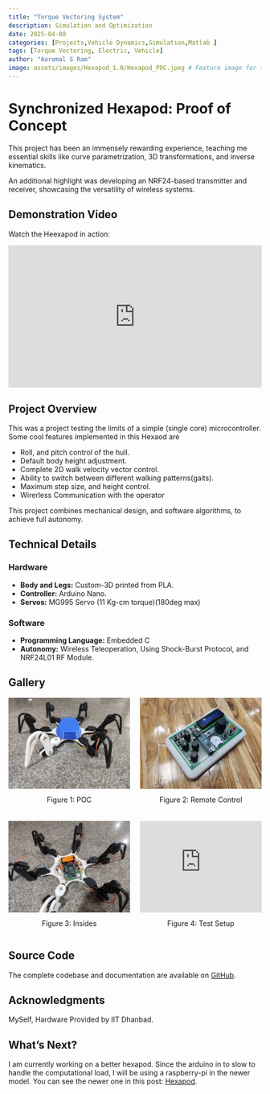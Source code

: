 ```yaml
---
title: "Torque Vectoring System"
description: Simulation and Optimization
date: 2025-04-08
categories: [Projects,Vehicle Dynamics,Simulation,Matlab ]
tags: [Torque Vectoring, Electric, Vehicle]
author: "Aaromal S Ram"
image: assets/images/Hexapod_1.0/Hexapod_POC.jpeg # Feature image for the post
---
```


# Synchronized Hexapod: Proof of Concept

This project has been an immensely rewarding experience, teaching me essential skills like curve parametrization, 3D transformations, and inverse kinematics. 

An additional highlight was developing an NRF24-based transmitter and receiver, showcasing the versatility of wireless systems.

## Demonstration Video

Watch the Heexapod in action:

<div style="position: relative; width: 100%; padding-bottom: 56.25%; height: 0; overflow: hidden;">
  <iframe src="https://youtu.be/1hXhvorJttc" 
    frameborder="0" 
    allow="accelerometer; autoplay; clipboard-write; encrypted-media; gyroscope; picture-in-picture" 
    allowfullscreen 
    style="position: absolute; top: 0; left: 0; width: 100%; height: 100%;"></iframe>
</div>


## Project Overview

This was a project testing the limits of a simple (single core) microcontroller. Some cool features implemented in this Hexaod are
- Roll, and pitch control of the hull.
- Default body height adjustment.
- Complete 2D walk velocity vector control.
- Ability to switch between different walking patterns(gaits).
- Maximum step size, and height control.
- Wirerless Communication with the operator

This project combines mechanical design, and software algorithms, to achieve full autonomy.

## Technical Details

### Hardware
- **Body and Legs:** Custom-3D printed from PLA.
- **Controller:** Arduino Nano.
- **Servos:** MG995 Servo (11 Kg-cm torque)(180deg max)

### Software
- **Programming Language:** Embedded C
- **Autonomy:** Wireless Teleoperation, Using Shock-Burst Protocol, and NRF24L01 RF Module.

## Gallery

<div style="display: grid; grid-template-columns: repeat(2, 1fr); gap: 20px; align-items: center; justify-items: center;">
  <div>
    <img src="assets/images/Hexapod_1.0/Hexapod_POC.jpeg" alt="Rover Prototype" style="width: 100%; max-width: 300px;">
    <p style="text-align: center; margin-top: 10px;">Figure 1: POC</p>
  </div>
  <div>
    <img src="assets/images/Hexapod_1.0/hexapod_transmitter.jpeg" alt="Remote Control" style="width: 100%; max-width: 300px;">
    <p style="text-align: center; margin-top: 10px;">Figure 2: Remote Control</p>
  </div>
  <div>
    <img src="assets/images/Hexapod_1.0/abd7d4ec-66d1-4993-861a-9b7464e9a3ce.jpeg" alt="Stored Data" style="width: 100%; max-width: 300px;">
    <p style="text-align: center; margin-top: 10px;">Figure 3: Insides</p>
  </div>
  <div>
    <iframe width="100%" height="auto" style="max-width: 300px; aspect-ratio: 4/3;" 
    src="https://www.youtube.com/embed/iwAWR1MDBaE?si=iPdtvmGcoOsi6Q_h" 
    frameborder="0" allow="accelerometer; autoplay; clipboard-write; encrypted-media; gyroscope; picture-in-picture" 
    allowfullscreen></iframe>
    <p style="text-align: center; margin-top: 10px;">Figure 4: Test Setup</p>
  </div>
</div>



## Source Code

The complete codebase and documentation are available on [GitHub](https://github.com/bryanvas-cpu/Hexapod_POC).

## Acknowledgments

MySelf, Hardware Provided by IIT Dhanbad.

## What’s Next?

I am currently working on a better hexapod. Since the arduino in to slow to handle the computational load, I will be using a raspberry-pi in the newer model. You can see the newer one in this post: [Hexapod](https://bryanvas-cpu.github.io/posts/Hexapod/).